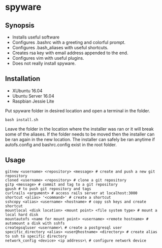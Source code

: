 # spyware

## Synopsis

* Installs useful software
* Configures .bashrc with a greeting and colorful prompt.
* Configures .bash_aliases with useful shortcuts.
* Creates rsa key with email address appended to the end.
* Configures vim with useful plugins.
* Does not really install spyware.

## Installation

* XUbuntu 16.04
* Ubuntu Server 16.04
* Raspbian Jessie Lite

Put spyware folder in desired location and open a terminal in the folder. 

    bash install.sh
  
Leave the folder in the location where the installer was ran or it will break some of the aliases.
If the folder needs to be moved then the installer can be ran again in the new location.
The installer can safely be ran anytime if autofs.config and bashrc.config exist in the root folder.  

## Usage

    gitnew <username> <repository> <message> # create and push a new git repository
    cloned <username> <repository> # clone a git repository
    gitp <message> # commit and tag to a git repository
    gpush # to push git repository and tags
    curlrails <argument> # access rails server at localhost:3000
    shortcut <alias> '<command>' # create a shortcut
    sshcopy <alias> <username> <hostname> # copy ssh keys and create shortcut
    mountlocal <disk location> <mount point> <file system type> # mount a local hard disk
    mountautofs <name for mount point> <username> <remote hostname> # automount a disk with sshfs
    createpsqluser <username>\ # create a postgresql user
    specific_directory <alias> <user@hostname> <directory> # create alias to ssh to specific directory
    network_config <device> <ip address>\ # configure network device